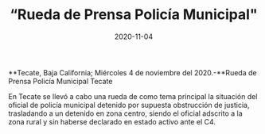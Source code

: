 ﻿---
layout: blog
title:  “Rueda de Prensa Policía Municipal"
date:   2020-11-04  
categories: Tecate
permalink: /:categories/:title:output_ext
image: img/cnr/rueda-de-prensa.jpg
autor: 
---


**Tecate, Baja California;  Miércoles 4 de noviembre del 2020.-**Rueda de Prensa Policía Municipal Tecate


En Tecate se llevó a cabo una rueda de como tema principal la situación del oficial de policía municipal detenido por supuesta obstrucción de justicia, trasladando a un detenido en zona centro, siendo el oficial adscrito a la zona rural y sin haberse declarado en estado activo ante el C4.